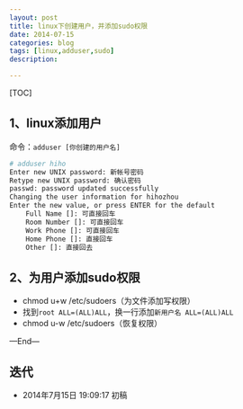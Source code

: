 ```yaml
---
layout: post
title: linux下创建用户，并添加sudo权限
date: 2014-07-15
categories: blog
tags: [linux,adduser,sudo]
description: 

---
```





[TOC]

## 1、linux添加用户

命令：`adduser [你创建的用户名]`
```bash
# adduser hiho
Enter new UNIX password: 新帐号密码
Retype new UNIX password: 确认密码
passwd: password updated successfully
Changing the user information for hihozhou
Enter the new value, or press ENTER for the default
	Full Name []: 可直接回车
	Room Number []: 可直接回车
	Work Phone []: 可直接回车
	Home Phone []: 直接回车
	Other []: 直接回去


```



## 2、为用户添加sudo权限

- chmod u+w /etc/sudoers（为文件添加写权限）
- 找到`root ALL=(ALL)ALL`，换一行添加`新用户名 ALL=(ALL)ALL`
- chmod u-w /etc/sudoers（恢复权限）




—End—

## 迭代


* 2014年7月15日 19:09:17 初稿



